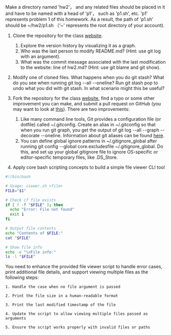 Make a directory named 'hw2'， and any related files should be placed in it and have to be named with a head of 'p1'， such as 'p1.sh', etc. 'p1' represents problem 1 of this homework. As a result, the path of 'p1.sh' should be \~/hw2/p1.sh （‘~' represents the root directory of your account).

1. Clone the repository for the class [website](https://github.com/LeeWilli/emmbedded_development).
    1. Explore the version history by visualizing it as a graph.
    2. Who was the last person to modify README.md? (Hint: use git log with an argument).
    3. What was the commit message associated with the last modification to the website: line of hw2.md? (Hint: use git blame and git show).

2. Modify one of cloned files. What happens when you do git stash? What do you see when running git log --all --oneline? Run git stash pop to undo what you did with git stash. In what scenario might this be useful?

3. Fork the repository for the class [website](https://github.com/LeeWilli/emmbedded_development), find a typo or some other improvement you can make, and submit a pull request on GitHub (you may want to look at [this](https://github.com/firstcontributions/first-contributions)).
There are two improvements:
    1. Like many command line tools, Git provides a configuration file (or dotfile) called ~/.gitconfig. Create an alias in ~/.gitconfig so that when you run git graph, you get the output of git log --all --graph --decorate --oneline. Information about git aliases can be found [here](https://git-scm.com/docs/git-config#Documentation/git-config.txt-alias).
    2. You can define global ignore patterns in ~/.gitignore_global after running git config --global core.excludesfile ~/.gitignore_global. Do this, and set up your global gitignore file to ignore OS-specific or editor-specific temporary files, like .DS_Store.

4. Apply core bash scripting concepts to build a simple file viewer CLI tool

```sh
#!/bin/bash

# Usage: viewer.sh <file>
FILE="$1"

# Check if file exists
if [ ! -f "$FILE" ]; then
  echo "Error: File not found"
  exit 1
fi

# Output file contents  
echo "Contents of $FILE:"
cat "$FILE"

# Show file info
echo -e "\nFile info:"
ls -l "$FILE"
```
You need to enhance the provided file viewer script to handle error cases, print additional file details, and support viewing multiple files as the following steps:

    1. Handle the case when no file argument is passed

    2. Print the file size in a human-readable format

    3. Print the last modified timestamp of the file

    4. Update the script to allow viewing multiple files passed as arguments

    5. Ensure the script works properly with invalid files or paths
